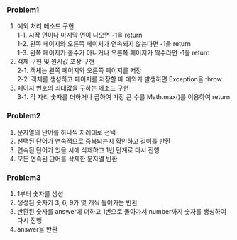 ### Problem1

1. 예외 처리 메소드 구현<br/>
   1-1. 시작 면이나 마지막 면이 나오면 -1을 return<br/>
   1-2. 왼쪽 페이지와 오른쪽 페이지가 연속되지 않는다면 -1을 return<br/>
   1-3. 왼쪽 페이지가 홀수가 아니거나 오른쪽 페이지가 짝수라면 -1을 return<br/>
2. 객체 구현 및 원시값 포장 구현<br/>
   2-1. 객체는 왼쪽 페이지와 오른쪽 페이지를 저장<br/>
   2-2. 객체를 생성하고 페이지를 저장할 때 예외가 발생하면 Exception을 throw<br/>
3. 페이지 번호의 최대값을 구하는 메소드 구현<br/>
   3-1. 각 자리 숫자를 더하거나 곱하여 가장 큰 수를 Math.max()를 이용하여 return

### Problem2

1. 문자열의 단어를 하나씩 차례대로 선택
2. 선택된 단어가 연속적으로 중복되는지 확인하고 길이를 반환
3. 연속된 단어가 있을 시에 삭제하고 1번 단계로 다시 진행
4. 모든 연속된 단어를 삭제한 문자열 반환

### Problem3

1. 1부터 숫자를 생성
2. 생성된 숫자가 3, 6, 9가 몇 개씩 들어가는 반환
3. 반환된 숫자를 answer에 더하고 1번으로 돌아가서 number까지 숫자를 생성하여 다시 진행
4. answer을 반환